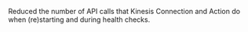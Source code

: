 Reduced the number of API calls that Kinesis Connection and Action do when (re)starting and during health checks.
